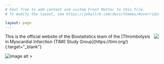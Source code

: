 ```yaml
---
# Feel free to add content and custom Front Matter to this file.
# To modify the layout, see https://jekyllrb.com/docs/themes/#overriding-theme-defaults

layout: page
---
```


<img style="float: right;" src="https://timibiostat.github.io/docs/logo_timi.png">
This is the official website of the Biostatistics team of the [Thrombolysis in Myocardial Infarction (TIMI) Study Group](https://timi.org/){:target="_blank"} 




![image alt >](https://timibiostat.github.io/docs/logo_timi.png)